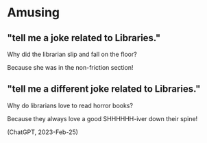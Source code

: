 # Amusing


## __"tell me a joke related to Libraries."__

Why did the librarian slip and fall on the floor?

Because she was in the non-friction section!


## __"tell me a different joke related to Libraries."__

Why do librarians love to read horror books?

Because they always love a good SHHHHHH-iver down their spine!

(ChatGPT, 2023-Feb-25)
